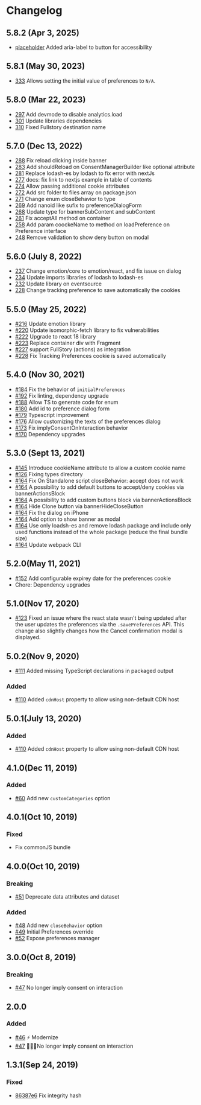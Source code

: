 # Changelog

## 5.8.2 (Apr 3, 2025)

- [placeholder](placeholder) Added aria-label to button for accessibility

## 5.8.1 (May 30, 2023)

- [333](https://github.com/segmentio/consent-manager/pull/333) Allows setting the initial value of preferences to `N/A`.

## 5.8.0 (Mar 22, 2023)

- [297](https://github.com/segmentio/consent-manager/pull/297) Add devmode to disable analytics.load
- [301](https://github.com/segmentio/consent-manager/pull/301) Update libraries dependencies
- [310](https://github.com/segmentio/consent-manager/pull/310) Fixed Fullstory destination name

## 5.7.0 (Dec 13, 2022)

- [288](https://github.com/segmentio/consent-manager/pull/288) Fix reload clicking inside banner
- [283](https://github.com/segmentio/consent-manager/pull/283) Add shouldReload on ConsentManagerBuilder like optional attribute
- [281](https://github.com/segmentio/consent-manager/pull/281) Replace lodash-es by lodash to fix error with nextJs
- [277](https://github.com/segmentio/consent-manager/pull/277) docs: fix link to nextjs example in table of contents
- [274](https://github.com/segmentio/consent-manager/pull/274) Allow passing additional cookie attributes
- [272](https://github.com/segmentio/consent-manager/pull/272) Add src folder to files array on package.json
- [271](https://github.com/segmentio/consent-manager/pull/271) Change enum closeBehavior to type
- [269](https://github.com/segmentio/consent-manager/pull/269) Add nanoid like sufix to preferenceDialogForm
- [268](https://github.com/segmentio/consent-manager/pull/268) Update type for bannerSubContent and subContent
- [261](https://github.com/segmentio/consent-manager/pull/261) Fix acceptAll method on container
- [258](https://github.com/segmentio/consent-manager/pull/258) Add param coockeName to method on loadPreference on Preference interface
- [248](https://github.com/segmentio/consent-manager/pull/248) Remove validation to show deny button on modal

## 5.6.0 (July 8, 2022)

- [237](https://github.com/segmentio/consent-manager/pull/237) Change emotion/core to emotion/react, and fix issue on dialog
- [234](https://github.com/segmentio/consent-manager/pull/234) Update imports libraries of lodash to lodash-es
- [232](https://github.com/segmentio/consent-manager/pull/232) Update library on eventsource
- [228](https://github.com/segmentio/consent-manager/pull/228) Change tracking preference to save automatically the cookies

## 5.5.0 (May 25, 2022)

- [#216](https://github.com/segmentio/consent-manager/pull/216) Update emotion library
- [#220](https://github.com/segmentio/consent-manager/pull/220) Update isomorphic-fetch library to fix vulnerabilities
- [#222](https://github.com/segmentio/consent-manager/pull/222) Upgrade to react 18 library
- [#223](https://github.com/segmentio/consent-manager/pull/223) Replace container div with Fragment
- [#227](https://github.com/segmentio/consent-manager/pull/227) support FullStory (actions) as integration
- [#228](https://github.com/segmentio/consent-manager/pull/228) Fix Tracking Preferences cookie is saved automatically

## 5.4.0 (Nov 30, 2021)

- [#184](https://github.com/segmentio/consent-manager/pull/184) Fix the behavior of `initialPreferences`
- [#192](https://github.com/segmentio/consent-manager/pull/192) Fix linting, dependency upgrade
- [#188](https://github.com/segmentio/consent-manager/pull/188) Allow TS to generate code for enum
- [#180](https://github.com/segmentio/consent-manager/pull/180) Add id to preference dialog form
- [#179](https://github.com/segmentio/consent-manager/pull/179) Typescript improvement
- [#176](https://github.com/segmentio/consent-manager/pull/176) Allow customizing the texts of the preferences dialog
- [#173](https://github.com/segmentio/consent-manager/pull/173) Fix implyConsentOnInteraction behavior
- [#170](https://github.com/segmentio/consent-manager/pull/170) Dependency upgrades

## 5.3.0 (Sept 13, 2021)

- [#145](https://github.com/segmentio/consent-manager/pull/145) Introduce cookieName attribute to allow a custom cookie name
- [#126](https://github.com/segmentio/consent-manager/pull/126) Fixing types directory
- [#164](https://github.com/segmentio/consent-manager/pull/164) Fix On Standalone script closeBehavior: accept does not work
- [#164](https://github.com/segmentio/consent-manager/pull/164) A possibility to add default buttons to accept/deny cookies via bannerActionsBlock
- [#164](https://github.com/segmentio/consent-manager/pull/164) A possibility to add custom buttons block via bannerActionsBlock
- [#164](https://github.com/segmentio/consent-manager/pull/164) Hide Clone button via bannerHideCloseButton
- [#164](https://github.com/segmentio/consent-manager/pull/164) Fix the dialog on iPhone
- [#164](https://github.com/segmentio/consent-manager/pull/164) Add option to show banner as modal
- [#164](https://github.com/segmentio/consent-manager/pull/164) Use only loadsh-es and remove lodash package and include only used functions instead of the whole package (reduce the final bundle size)
- [#164](https://github.com/segmentio/consent-manager/pull/164) Update webpack CLI

## 5.2.0(May 11, 2021)

- [#152](https://github.com/segmentio/consent-manager/pull/152) Add configurable expirey date for the preferences cookie
- Chore: Dependency upgrades

## 5.1.0(Nov 17, 2020)

- [#123](https://github.com/segmentio/consent-manager/pull/123) Fixed an issue where the react state wasn't being updated after the user updates the preferences via the `.savePreferences` API. This change also slightly changes how the Cancel confirmation modal is displayed.

## 5.0.2(Nov 9, 2020)

- [#111](https://github.com/segmentio/consent-manager/pull/111) Added missing TypeScript declarations in packaged output

### Added

- [#110](https://github.com/segmentio/consent-manager/pull/110) Added `cdnHost` property to allow using non-default CDN host

## 5.0.1(July 13, 2020)

### Added

- [#110](https://github.com/segmentio/consent-manager/pull/110) Added `cdnHost` property to allow using non-default CDN host

## 4.1.0(Dec 11, 2019)

### Added

- [#60](https://github.com/segmentio/consent-manager/pull/60) Add new `customCategories` option

## 4.0.1(Oct 10, 2019)

### Fixed

- Fix commonJS bundle

## 4.0.0(Oct 10, 2019)

### Breaking

- [#51](https://github.com/segmentio/consent-manager/pull/51) Deprecate data attributes and dataset

### Added

- [#48](https://github.com/segmentio/consent-manager/pull/48) Add new `closeBehavior` option
- [#49](https://github.com/segmentio/consent-manager/pull/49) Initial Preferences override
- [#52](https://github.com/segmentio/consent-manager/pull/52) Expose preferences manager

## 3.0.0(Oct 8, 2019)

### Breaking

- [#47](https://github.com/segmentio/consent-manager/pull/47) No longer imply consent on interaction

## 2.0.0

### Added

- [#46](https://github.com/segmentio/consent-manager/pull/46) ⚡️ Modernize
- [#47](https://github.com/segmentio/consent-manager/pull/47) 🙅🏻‍♀️No longer imply consent on interaction

## 1.3.1(Sep 24, 2019)

### Fixed

- [86387e6](https://github.com/segmentio/consent-manager/commit/86387e63f259fff9f34ee511b2fa6218341dfa17) Fix integrity hash
